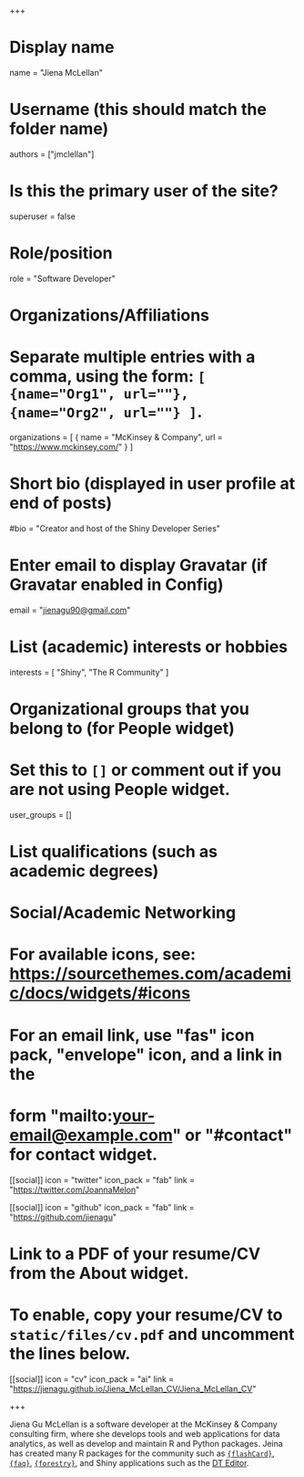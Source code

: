 +++
# Display name
name = "Jiena McLellan"

# Username (this should match the folder name)
authors = ["jmclellan"]

# Is this the primary user of the site?
superuser = false

# Role/position
role = "Software Developer"

# Organizations/Affiliations
#   Separate multiple entries with a comma, using the form: `[ {name="Org1", url=""}, {name="Org2", url=""} ]`.
organizations = [ { name = "McKinsey & Company", url = "https://www.mckinsey.com/" } ]

# Short bio (displayed in user profile at end of posts)
#bio = "Creator and host of the Shiny Developer Series"

# Enter email to display Gravatar (if Gravatar enabled in Config)
email = "jienagu90@gmail.com"

# List (academic) interests or hobbies
interests = [
  "Shiny",
  "The R Community"
]

# Organizational groups that you belong to (for People widget)
#   Set this to `[]` or comment out if you are not using People widget.
user_groups = []

# List qualifications (such as academic degrees)

# Social/Academic Networking
# For available icons, see: https://sourcethemes.com/academic/docs/widgets/#icons
#   For an email link, use "fas" icon pack, "envelope" icon, and a link in the
#   form "mailto:your-email@example.com" or "#contact" for contact widget.

[[social]]
  icon = "twitter"
  icon_pack = "fab"
  link = "https://twitter.com/JoannaMelon"
  
[[social]]
  icon = "github"
  icon_pack = "fab"
  link = "https://github.com/jienagu"

# Link to a PDF of your resume/CV from the About widget.
# To enable, copy your resume/CV to `static/files/cv.pdf` and uncomment the lines below.
[[social]]
  icon = "cv"
  icon_pack = "ai"
  link = "https://jienagu.github.io/Jiena_McLellan_CV/Jiena_McLellan_CV"

+++

Jiena Gu McLellan is a software developer at the McKinsey & Company consulting firm, where she develops tools and web applications for data analytics, as well as develop and maintain R and Python packages. Jeina has created many R packages for the community such as [`{flashCard}`](https://github.com/jienagu/flashCard), [`{faq}`](https://github.com/jienagu/faq), [`{forestry}`](github.com/jienagu/forestry), and Shiny applications such as the [DT Editor](github.com/jienagu/DT-Editor). 
